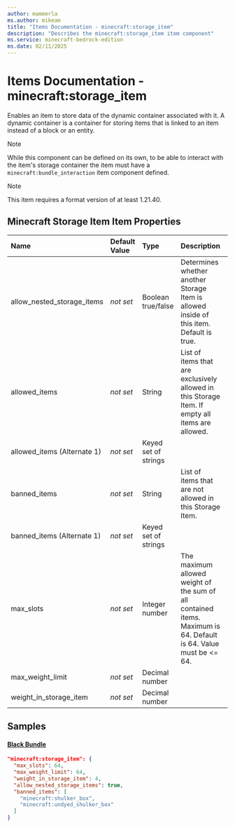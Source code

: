```yaml
---
author: mammerla
ms.author: mikeam
title: "Items Documentation - minecraft:storage_item"
description: "Describes the minecraft:storage_item item component"
ms.service: minecraft-bedrock-edition
ms.date: 02/11/2025 
---
```


# Items Documentation - minecraft:storage_item

Enables an item to store data of the dynamic container associated with it. A dynamic container is a container for storing items that is linked to an item instead of a block or an entity.

> [!Note]
> While this component can be defined on its own, to be able to interact with the item's storage container the item must have a `minecraft:bundle_interaction` item component defined.

> [!Note]
> This item requires a format version of at least 1.21.40.


## Minecraft Storage Item Item Properties

|Name       |Default Value |Type |Description |Example Values |
|:----------|:-------------|:----|:-----------|:------------- |
| allow_nested_storage_items | *not set* | Boolean true/false | Determines whether another Storage Item is allowed inside of this item. Default is true. | Black Bundle: `true` | 
| allowed_items | *not set* | String | List of items that are exclusively allowed in this Storage Item. If empty all items are allowed. |  | 
| allowed_items (Alternate 1) | *not set* | Keyed set of strings |  |  | 
| banned_items | *not set* | String | List of items that are not allowed in this Storage Item. | Black Bundle: `["minecraft:shulker_box","minecraft:undyed_shulker_box"]` | 
| banned_items (Alternate 1) | *not set* | Keyed set of strings |  |  | 
| max_slots | *not set* | Integer number | The maximum allowed weight of the sum of all contained items. Maximum is 64. Default is 64. Value must be <= 64. | Black Bundle: `64` | 
| max_weight_limit | *not set* | Decimal number |  | Black Bundle: `64` | 
| weight_in_storage_item | *not set* | Decimal number |  | Black Bundle: `4` | 

## Samples

#### [Black Bundle](https://github.com/Mojang/bedrock-samples/tree/preview/behavior_pack/items/black_bundle.json)


```json
"minecraft:storage_item": {
  "max_slots": 64,
  "max_weight_limit": 64,
  "weight_in_storage_item": 4,
  "allow_nested_storage_items": true,
  "banned_items": [
    "minecraft:shulker_box",
    "minecraft:undyed_shulker_box"
  ]
}
```
